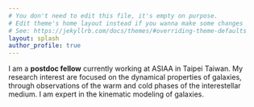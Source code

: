 ```yaml
---
# You don't need to edit this file, it's empty on purpose.
# Edit theme's home layout instead if you wanna make some changes
# See: https://jekyllrb.com/docs/themes/#overriding-theme-defaults
layout: splash
author_profile: true
---
```



I am a **postdoc fellow** currently working at ASIAA in Taipei Taiwan.
My research interest are focused on the dynamical properties of galaxies,
through observations of the warm and cold phases of the interestellar medium.
I am expert in the kinematic modeling of galaxies.
